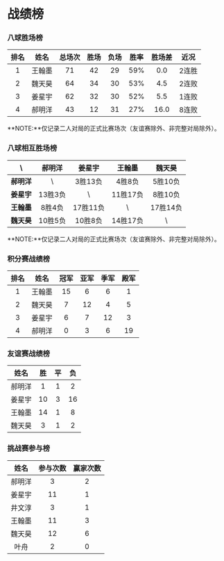# 战绩榜

### 八球胜场榜

| 排名 | 姓名   | 总场次 | 胜场 | 负场 | 胜率  | 胜场差 | 近况  |
| :--: | :---: | :---: | :--: | :--: | :--: | :---: | :---: |
| 1    | 王翰墨 | 71    | 42   | 29   | 59%  | 0.0   | 2连胜 |
| 2    | 魏天昊 | 64    | 34   | 30   | 53%  | 4.5   | 2连败 |
| 3    | 姜星宇 | 62    | 32   | 30   | 52%  | 5.5   | 1连败 |
| 4    | 郝明洋 | 43    | 12   | 31   | 27%  | 16.0  | 8连败 |

**NOTE:**仅记录二人对局的正式比赛场次（友谊赛除外、非完整对局除外）。

### 八球相互胜场榜

|    **\\**   | 郝明洋  | 姜星宇   | 王翰墨   | 魏天昊   |
| :--------: | :-----: | :------: | :------: | :-----: |
| **郝明洋** |   \\     | 3胜13负  | 4胜8负   | 5胜10负  |
| **姜星宇** | 13胜3负  |   \\     | 11胜17负 | 8胜10负  |
| **王翰墨** | 8胜4负   | 17胜11负 |   \\     | 17胜14负 |
| **魏天昊** | 10胜5负  | 10胜8负  | 14胜17负 |   \\     |

**NOTE:**仅记录二人对局的正式比赛场次（友谊赛除外、非完整对局除外）。

### 积分赛战绩榜

| 排名 | 姓名   | 冠军 | 亚军 | 季军 | 殿军 |
| :--: | :----: | :--: | :-: | :-: | :-: |
| 1    | 王翰墨 | 15   | 6   | 6   | 1   |
| 2    | 魏天昊 | 7    | 12  | 4   | 5   |
| 3    | 姜星宇 | 6    | 7   | 12  | 3   |
| 4    | 郝明洋 | 0    | 3   | 6   | 19  |

### 友谊赛战绩榜

| 姓名   | 胜   | 平   | 负   |
| :---: | :--: | :--: | :--: |
| 郝明洋 |  1   |  1   |  2   |
| 姜星宇 |  10  |  3   |  16  |
| 王翰墨 |  14  |  1   |  8   |
| 魏天昊 |  3   |  1   |  2   |

### 挑战赛参与榜

| 姓名   | 参与次数 | 赢家次数 |
| :----: | :-----: | :-----: |
| 郝明洋  |    3    |    2    |
| 姜星宇  |   11    |    1    |
| 井文淳  |    3    |    1    |
| 王翰墨  |   11    |    3    |
| 魏天昊  |   12    |    6    |
| 叶舟    |    2    |    0    |